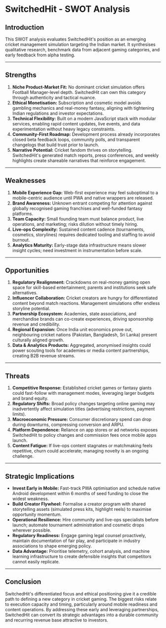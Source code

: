 # SwitchedHit - SWOT Analysis

## Introduction
This SWOT analysis evaluates SwitchedHit's position as an emerging cricket management simulation targeting the Indian market. It synthesises qualitative research, benchmark data from adjacent gaming categories, and early feedback from alpha testing.

---

## Strengths
1. **Niche Product-Market Fit:** No dominant cricket simulation offers Football Manager-level depth. SwitchedHit can own this category through authenticity and tactical nuance.
2. **Ethical Monetisation:** Subscription and cosmetic model avoids gambling mechanics and real-money fantasy, aligning with tightening Indian regulations and investor expectations.
3. **Technical Flexibility:** Built on a modern JavaScript stack with modular services, enabling rapid content updates, live events, and data experimentation without heavy legacy constraints.
4. **Community-First Roadmap:** Development process already incorporates closed beta feedback loops, community polls, and transparent changelogs that build trust prior to launch.
5. **Narrative Potential:** Cricket fandom thrives on storytelling. SwitchedHit's generated match reports, press conferences, and weekly highlights create shareable narratives that reinforce engagement.

---

## Weaknesses
1. **Mobile Experience Gap:** Web-first experience may feel suboptimal to a mobile-centric audience until PWA and native wrappers are released.
2. **Brand Awareness:** Unknown entrant competing for attention against globally recognised gaming franchises and well-funded fantasy platforms.
3. **Team Capacity:** Small founding team must balance product, live operations, and marketing; risks dilution without timely hiring.
4. **Live-ops Complexity:** Sustained content cadence (tournaments, cosmetics, storylines) requires dedicated tooling and staffing to avoid burnout.
5. **Analytics Maturity:** Early-stage data infrastructure means slower insight cycles; need investment in instrumentation before scale.

---

## Opportunities
1. **Regulatory Realignment:** Crackdowns on real-money gaming open space for skill-based entertainment; parents and institutions seek safe alternatives.
2. **Influencer Collaboration:** Cricket creators are hungry for differentiated content beyond match reactions. Management simulations offer endless storyline potential.
3. **Partnership Ecosystem:** Academies, state associations, and merchandise brands can co-create experiences, driving sponsorship revenue and credibility.
4. **Regional Expansion:** Once India unit economics prove out, neighbouring cricket nations (Pakistan, Bangladesh, Sri Lanka) present culturally aligned growth.
5. **Data & Analytics Products:** Aggregated, anonymised insights could power scouting tools for academies or media content partnerships, creating B2B revenue streams.

---

## Threats
1. **Competitive Response:** Established cricket games or fantasy giants could fast-follow with management modes, leveraging larger budgets and brand equity.
2. **Regulatory Shifts:** Broad policy changes targeting online gaming may inadvertently affect simulation titles (advertising restrictions, payment limits).
3. **Macroeconomic Pressure:** Consumer discretionary spend can drop during downturns, compressing conversion and ARPU.
4. **Platform Dependence:** Reliance on app stores or ad networks exposes SwitchedHit to policy changes and commission fees once mobile apps launch.
5. **Content Fatigue:** If live-ops content stagnates or matchmaking feels repetitive, churn could accelerate; managing novelty is an ongoing challenge.

---

## Strategic Implications
- **Invest Early in Mobile:** Fast-track PWA optimisation and schedule native Android development within 6 months of seed funding to close the widest weakness.
- **Build Creator Flywheel:** Formalise a creator program with shared storytelling assets (simulated press kits, highlight reels) to maximise opportunity momentum.
- **Operational Resilience:** Hire community and live-ops specialists before launch; automate tournament administration and cosmetic drops wherever possible.
- **Regulatory Readiness:** Engage gaming legal counsel proactively, maintain documentation of fair play, and participate in industry associations to shape emerging policy.
- **Data Advantage:** Prioritise telemetry, cohort analysis, and machine learning infrastructure to create defensible insights that competitors cannot easily replicate.

---

## Conclusion
SwitchedHit's differentiated focus and ethical positioning give it a credible path to defining a new category in cricket gaming. The biggest risks relate to execution capacity and timing, particularly around mobile readiness and content operations. By addressing these early and leveraging partnerships, SwitchedHit can convert its strategic advantages into a durable community and recurring revenue base attractive to investors.

